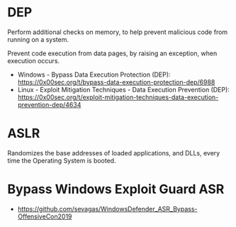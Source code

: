 # DEP

Perform additional checks on memory, to help prevent malicious code from running on a system.

Prevent code execution from data pages, by raising an exception, when execution occurs.

- Windows - Bypass Data Execution Protection (DEP): https://0x00sec.org/t/bypass-data-execution-protection-dep/6988
- Linux - Exploit Mitigation Techniques - Data Execution Prevention (DEP): https://0x00sec.org/t/exploit-mitigation-techniques-data-execution-prevention-dep/4634


# ASLR

Randomizes the base addresses of loaded applications, and DLLs, every time the Operating System is booted.

# Bypass Windows Exploit Guard ASR

- https://github.com/sevagas/WindowsDefender_ASR_Bypass-OffensiveCon2019
